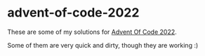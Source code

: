 # advent-of-code-2022

These are some of my solutions for [Advent Of Code 2022](https://adventofcode.com/2022).

Some of them are very quick and dirty, though they are working :)
